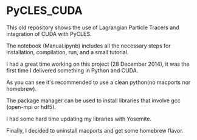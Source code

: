 # PyCLES_CUDA

This old repository shows the use of Lagrangian Particle Tracers and integration of CUDA with PyCLES.

The notebook (Manual.ipynb) includes all the necessary steps for installation, compilation, run, and a small tutorial.

I had a great time working on this project (28 December 2014), it was the first time I delivered something in Python and CUDA.

As you can see it's recommended to use a clean python(no macports nor homebrew). 

The package manager can be used to install libraries that involve gcc (open-mpi or hdf5).

I had some hard time updating my libraries with Yosemite.

Finally, I decided to uninstall macports and get some homebrew flavor.

